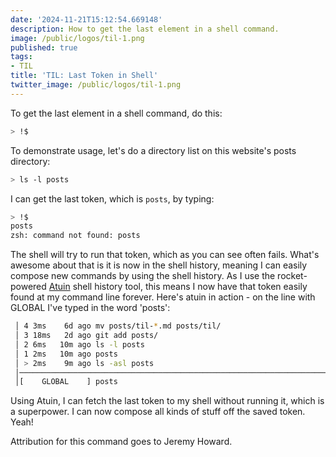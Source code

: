 ```yaml
---
date: '2024-11-21T15:12:54.669148'
description: How to get the last element in a shell command.
image: /public/logos/til-1.png
published: true
tags:
- TIL
title: 'TIL: Last Token in Shell'
twitter_image: /public/logos/til-1.png
---
```


To get the last element in a shell command, do this:

```sh
> !$
```

To demonstrate usage, let's do a directory list on this website's posts directory:

```sh
> ls -l posts
```

I can get the last token, which is `posts`, by typing:

```sh
> !$
posts
zsh: command not found: posts
```

The shell will try to run that token, which as you can see often fails. What's awesome about that is it is now in the shell history, meaning I can easily compose new commands by using the shell history. As I use the rocket-powered [Atuin](https://atuin.sh/) shell history tool, this means I now have that token easily found at my command line forever. Here's atuin in action - on the line with GLOBAL I've typed in the word 'posts':

```sh
 │ 4 3ms    6d ago mv posts/til-*.md posts/til/
 │ 3 18ms   2d ago git add posts/                                                                                  │
 │ 2 6ms   10m ago ls -l posts                                                                                     │
 │ 1 2ms   10m ago posts                                                                                           │
 │ > 2ms    9m ago ls -asl posts                                                                                   │
 │─────────────────────────────────────────────────────────────────────────────────────────────────────────────────│
 │[    GLOBAL    ] posts 
 ```

Using Atuin, I can fetch the last token to my shell without running it, which is a superpower. I can now compose all kinds of stuff off the saved token. Yeah!

Attribution for this command goes to Jeremy Howard.